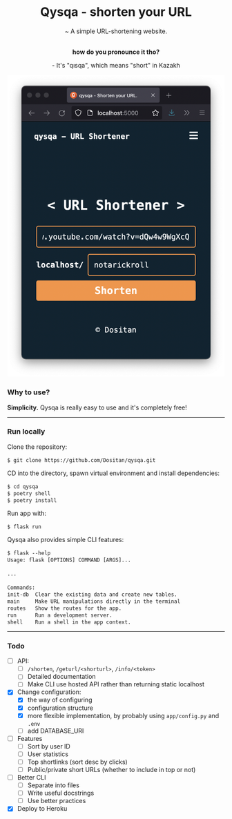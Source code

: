 <div align="center">
    <h1>Qysqa - shorten your URL</h1>
    <p>~ A simple URL-shortening website.</p>
	<br/>
	<strong>how do you pronounce it tho?</strong>
	<p>- It's "qısqa", which means "short" in Kazakh</p>
</div>

![Site demo](app/static/demo.png)

### Why to use?
**Simplicity.** Qysqa is really easy to use and it's completely free!

---

### Run locally

Clone the repository:

	$ git clone https://github.com/Dositan/qysqa.git

CD into the directory, spawn virtual environment and install dependencies:

	$ cd qysqa
	$ poetry shell
	$ poetry install

Run app with:

	$ flask run

Qysqa also provides simple CLI features:

	$ flask --help
	Usage: flask [OPTIONS] COMMAND [ARGS]...

	...

	Commands:
	init-db  Clear the existing data and create new tables.
	main     Make URL manipulations directly in the terminal
	routes   Show the routes for the app.
	run      Run a development server.
	shell    Run a shell in the app context.

---

### Todo

- [ ] API:
	- [ ] `/shorten`, `/geturl/<shorturl>`, `/info/<token>`
	- [ ] Detailed documentation
	- [ ] Make CLI use hosted API rather than returning static localhost

- [x] Change configuration:
	- [x] the way of configuring
	- [x] configuration structure
	- [x] more flexible implementation, by probably using `app/config.py` and `.env`
	- [ ] add DATABASE_URI

- [ ] Features
	- [ ] Sort by user ID
	- [ ] User statistics
	- [ ] Top shortlinks (sort desc by clicks)
	- [ ] Public/private short URLs (whether to include in top or not)

- [ ] Better CLI
	- [ ] Separate into files
	- [ ] Write useful docstrings
	- [ ] Use better practices

- [x] Deploy to Heroku
